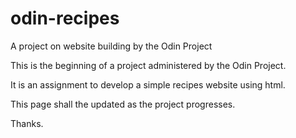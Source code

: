 # odin-recipes
A project on website building by the Odin Project

This is the beginning of a project administered by the Odin Project.

It is an assignment to develop a simple recipes website using html.

This page shall the updated as the project progresses.

Thanks.